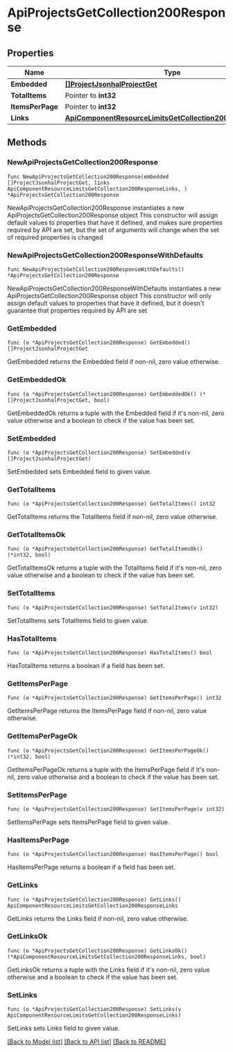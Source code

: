 # ApiProjectsGetCollection200Response

## Properties

Name | Type | Description | Notes
------------ | ------------- | ------------- | -------------
**Embedded** | [**[]ProjectJsonhalProjectGet**](ProjectJsonhalProjectGet.md) |  | 
**TotalItems** | Pointer to **int32** |  | [optional] 
**ItemsPerPage** | Pointer to **int32** |  | [optional] 
**Links** | [**ApiComponentResourceLimitsGetCollection200ResponseLinks**](ApiComponentResourceLimitsGetCollection200ResponseLinks.md) |  | 

## Methods

### NewApiProjectsGetCollection200Response

`func NewApiProjectsGetCollection200Response(embedded []ProjectJsonhalProjectGet, links ApiComponentResourceLimitsGetCollection200ResponseLinks, ) *ApiProjectsGetCollection200Response`

NewApiProjectsGetCollection200Response instantiates a new ApiProjectsGetCollection200Response object
This constructor will assign default values to properties that have it defined,
and makes sure properties required by API are set, but the set of arguments
will change when the set of required properties is changed

### NewApiProjectsGetCollection200ResponseWithDefaults

`func NewApiProjectsGetCollection200ResponseWithDefaults() *ApiProjectsGetCollection200Response`

NewApiProjectsGetCollection200ResponseWithDefaults instantiates a new ApiProjectsGetCollection200Response object
This constructor will only assign default values to properties that have it defined,
but it doesn't guarantee that properties required by API are set

### GetEmbedded

`func (o *ApiProjectsGetCollection200Response) GetEmbedded() []ProjectJsonhalProjectGet`

GetEmbedded returns the Embedded field if non-nil, zero value otherwise.

### GetEmbeddedOk

`func (o *ApiProjectsGetCollection200Response) GetEmbeddedOk() (*[]ProjectJsonhalProjectGet, bool)`

GetEmbeddedOk returns a tuple with the Embedded field if it's non-nil, zero value otherwise
and a boolean to check if the value has been set.

### SetEmbedded

`func (o *ApiProjectsGetCollection200Response) SetEmbedded(v []ProjectJsonhalProjectGet)`

SetEmbedded sets Embedded field to given value.


### GetTotalItems

`func (o *ApiProjectsGetCollection200Response) GetTotalItems() int32`

GetTotalItems returns the TotalItems field if non-nil, zero value otherwise.

### GetTotalItemsOk

`func (o *ApiProjectsGetCollection200Response) GetTotalItemsOk() (*int32, bool)`

GetTotalItemsOk returns a tuple with the TotalItems field if it's non-nil, zero value otherwise
and a boolean to check if the value has been set.

### SetTotalItems

`func (o *ApiProjectsGetCollection200Response) SetTotalItems(v int32)`

SetTotalItems sets TotalItems field to given value.

### HasTotalItems

`func (o *ApiProjectsGetCollection200Response) HasTotalItems() bool`

HasTotalItems returns a boolean if a field has been set.

### GetItemsPerPage

`func (o *ApiProjectsGetCollection200Response) GetItemsPerPage() int32`

GetItemsPerPage returns the ItemsPerPage field if non-nil, zero value otherwise.

### GetItemsPerPageOk

`func (o *ApiProjectsGetCollection200Response) GetItemsPerPageOk() (*int32, bool)`

GetItemsPerPageOk returns a tuple with the ItemsPerPage field if it's non-nil, zero value otherwise
and a boolean to check if the value has been set.

### SetItemsPerPage

`func (o *ApiProjectsGetCollection200Response) SetItemsPerPage(v int32)`

SetItemsPerPage sets ItemsPerPage field to given value.

### HasItemsPerPage

`func (o *ApiProjectsGetCollection200Response) HasItemsPerPage() bool`

HasItemsPerPage returns a boolean if a field has been set.

### GetLinks

`func (o *ApiProjectsGetCollection200Response) GetLinks() ApiComponentResourceLimitsGetCollection200ResponseLinks`

GetLinks returns the Links field if non-nil, zero value otherwise.

### GetLinksOk

`func (o *ApiProjectsGetCollection200Response) GetLinksOk() (*ApiComponentResourceLimitsGetCollection200ResponseLinks, bool)`

GetLinksOk returns a tuple with the Links field if it's non-nil, zero value otherwise
and a boolean to check if the value has been set.

### SetLinks

`func (o *ApiProjectsGetCollection200Response) SetLinks(v ApiComponentResourceLimitsGetCollection200ResponseLinks)`

SetLinks sets Links field to given value.



[[Back to Model list]](../README.md#documentation-for-models) [[Back to API list]](../README.md#documentation-for-api-endpoints) [[Back to README]](../README.md)


